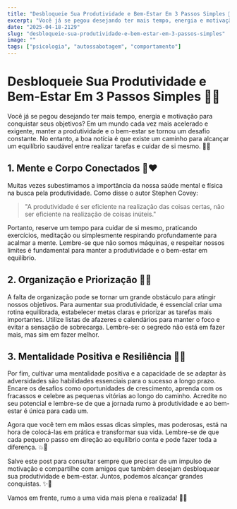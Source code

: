 ```yaml
---
title: "Desbloqueie Sua Produtividade e Bem-Estar Em 3 Passos Simples 💪🌟"
excerpt: "Você já se pegou desejando ter mais tempo, energia e motivação para conquistar seus objetivos? Em um mundo cada vez mais"
date: "2025-04-18-2129"
slug: "desbloqueie-sua-produtividade-e-bem-estar-em-3-passos-simples"
image: ""
tags: ["psicologia", "autossabotagem", "comportamento"]
---
```


# Desbloqueie Sua Produtividade e Bem-Estar Em 3 Passos Simples 💪🌟

Você já se pegou desejando ter mais tempo, energia e motivação para conquistar seus objetivos? Em um mundo cada vez mais acelerado e exigente, manter a produtividade e o bem-estar se tornou um desafio constante. No entanto, a boa notícia é que existe um caminho para alcançar um equilíbrio saudável entre realizar tarefas e cuidar de si mesmo. 🌿✨

## 1. **Mente e Corpo Conectados** 🧠❤️

Muitas vezes subestimamos a importância da nossa saúde mental e física na busca pela produtividade. Como disse o autor Stephen Covey: 

> "A produtividade é ser eficiente na realização das coisas certas, não ser eficiente na realização de coisas inúteis."

Portanto, reserve um tempo para cuidar de si mesmo, praticando exercícios, meditação ou simplesmente respirando profundamente para acalmar a mente. Lembre-se que não somos máquinas, e respeitar nossos limites é fundamental para manter a produtividade e o bem-estar em equilíbrio.

## 2. **Organização e Priorização** 📅🔑

A falta de organização pode se tornar um grande obstáculo para atingir nossos objetivos. Para aumentar sua produtividade, é essencial criar uma rotina equilibrada, estabelecer metas claras e priorizar as tarefas mais importantes. Utilize listas de afazeres e calendários para manter o foco e evitar a sensação de sobrecarga. Lembre-se: o segredo não está em fazer mais, mas sim em fazer melhor.

## 3. **Mentalidade Positiva e Resiliência** 🌱💫

Por fim, cultivar uma mentalidade positiva e a capacidade de se adaptar às adversidades são habilidades essenciais para o sucesso a longo prazo. Encare os desafios como oportunidades de crescimento, aprenda com os fracassos e celebre as pequenas vitórias ao longo do caminho. Acredite no seu potencial e lembre-se de que a jornada rumo à produtividade e ao bem-estar é única para cada um.

Agora que você tem em mãos essas dicas simples, mas poderosas, está na hora de colocá-las em prática e transformar sua vida. Lembre-se de que cada pequeno passo em direção ao equilíbrio conta e pode fazer toda a diferença. 💥🚀

Salve este post para consultar sempre que precisar de um impulso de motivação e compartilhe com amigos que também desejam desbloquear sua produtividade e bem-estar. Juntos, podemos alcançar grandes conquistas. ✨🌈

Vamos em frente, rumo a uma vida mais plena e realizada! 🌟🌺
